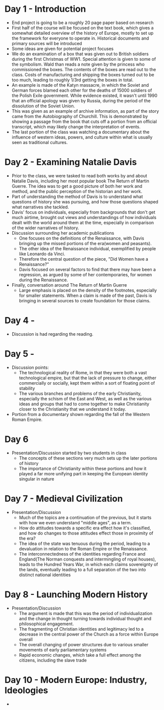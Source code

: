# Day 1 - Introduction
- End project is going to be a roughly 20 page paper based on research
- First half of the course will be focused on the text book, which gives a somewhat detailed overview of the history of Europe, mostly to set up the framework for everyone to operate in. Historical documents and primary sources will be introduced
- Some ideas are given for potential project focuses
- We do an examination of a box that was given out to British soldiers during the first Christmas of WW1. Special attention is given to some of the symbolism. Wald than reads a note given by the princess who commissioned the boxes. The contents of the boxes are read out to the class. Costs of manufacturing and shipping the boxes turned out to be too much, leading to roughly 1/3rd getting the boxes in total.
- An example is made of the Katyn massacre, in which the Soviet and German forces blamed each other for the deaths of 15000 soldiers of the Polish Exile government. While evidence existed, it wasn't until 1990 that an official apology was given by Russia, during the period of the dissolution of the Soviet Union.
- This was given as an example of archive information, as part of the story came from the Autobiography of Churchill. This is demonstrated by showing a passage from the book that cuts off a portion from an official transcript, which may likely change the interpretation of events.
- The last portion of the class was watching a documentary about the influence of western ideas, powers, and culture within what is usually seen as traditional cultures.
# Day 2 - Examining Natalie Davis
-  Prior to the class, we were tasked to read both works by and about Natalie Davis, including her most popular book The Return of Martin Guerre. The idea was to get a good picture of both her work and method, and the public perception of the historian and her work.
- Part of understanding the method of Davis is to understand what questions of history she was pursuing, and how those questions shaped what narratives she tackled.
- Davis' focus on individuals, especially from backgrounds that don't get much airtime, brought out views and understandings of how individuals dealt with the world around them at the time, especially in comparison of the wider narratives of history.
- Discussion surrounding her academic publications
	- One focuses on the definitions of the Renaissance, with Davis bringing up the missed portions of the era(women and peasants).
	- The other idea of the Renaissance individual, exemplified by people like Leonardo da Vinci.
	- Therefore the central question of the piece, "Did Women have a Renaissance?"
	- Davis focused on several factors to find that there may have been a regression, as argued by some of her contemporaries, for women during the Renaissance.
- Finally, conversation around The Return of Martin Guerre
	- Large emphasis is placed on the density of the footnotes, especially for smaller statements. When a claim is made of the past, Davis is bringing in several sources to create foundation for those claims.
# Day 4 -
- Discussion is had regarding the reading.
# Day 5 -
- Discussion points:
	- The technological reality of Rome, in that they were both a vast technological empire, but that the lack of pressure to change, either commercially or socially, kept them within a sort of floating point of stability
	- The various branches and problems of the early Christianity, especially the schism of the East and West, as well as the various ideas and groups that had to come together to make Christianity closer to the Christianity that we understand it today.
- Portion from a documentary shown regarding the fall of the Western Roman Empire.
# Day 6
- Presentation/Discussion started by two students in class
	- The concepts of these sections very much sets up the later portions of history
	- The importance of Christianity within these portions and how it played a far more unifying part in keeping the European identity singular in nature
# Day 7 - Medieval Civilization
- Presentation/Discussion
	- Much of the topics are a continuation of the previous, but it starts with how we even understand "middle ages", as a term.
	- How do attitudes towards a specific era effect how it's classified, and how do changes to those attitudes effect those in proximity of the era?
	- The idea of the state was tenuous during the period, leading to a devaluation in relation to the Roman Empire or the Renaissance.
	- The interconnectedness of the identities regarding France and England(The Norman conquests and intermingling of royal houses), leads to the Hundred Years War, in which each claims sovereignty of the lands, eventually leading to a full separation of the two into distinct national identities
# Day 8 - Launching Modern History
- Presentation/Discussion
	- The argument is made that this was the period of individualization and the change in thought turning towards individual thought and philosophical engagement.
	- The fragmenting of Christian identities and legitimacy led to a decrease in the central power of the Church as a force within Europe overall
	- The overall changing of power structures due to various smaller movements of early parliamentary systems
	- Rapid economic changes, which take a full effect among the citizens, including the slave trade
# Day 10 - Modern Europe: Industry, Ideologies
- 